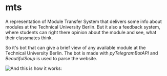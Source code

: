 # mts
A representation of Module Transfer System that delivers some info about modules at the Technical University Berlin. But it also a feedback system, where students can right there opinion about the module and see, what their classmates think.

So it's bot that can give a brief view of any available module at the Technical University Berlin. The bot is made with *pyTelegramBotAPI* and *BeautifulSoup* is used to parse the website.

![And this is how it works:](https://media.giphy.com/media/b8RTk0IeFmdbgWOLfw/giphy.gif)
